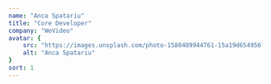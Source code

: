 ```yaml
---
name: "Anca Spatariu"
title: "Core Developer"
company: "WeVideo"
avatar: {
    src: "https://images.unsplash.com/photo-1580489944761-15a19d654956?&fit=crop&w=280",
    alt: "Anca Spatariu"
}
sort: 1
---
```

